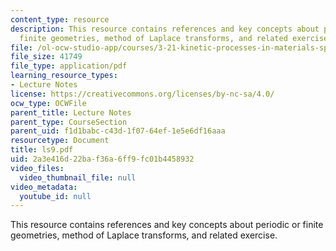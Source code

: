 ```yaml
---
content_type: resource
description: This resource contains references and key concepts about periodic or
  finite geometries, method of Laplace transforms, and related exercise.
file: /ol-ocw-studio-app/courses/3-21-kinetic-processes-in-materials-spring-2006/2a3e416d22baf36a6ff9fc01b4458932_ls9.pdf
file_size: 41749
file_type: application/pdf
learning_resource_types:
- Lecture Notes
license: https://creativecommons.org/licenses/by-nc-sa/4.0/
ocw_type: OCWFile
parent_title: Lecture Notes
parent_type: CourseSection
parent_uid: f1d1babc-c43d-1f07-64ef-1e5e6df16aaa
resourcetype: Document
title: ls9.pdf
uid: 2a3e416d-22ba-f36a-6ff9-fc01b4458932
video_files:
  video_thumbnail_file: null
video_metadata:
  youtube_id: null
---
```

This resource contains references and key concepts about periodic or finite geometries, method of Laplace transforms, and related exercise.